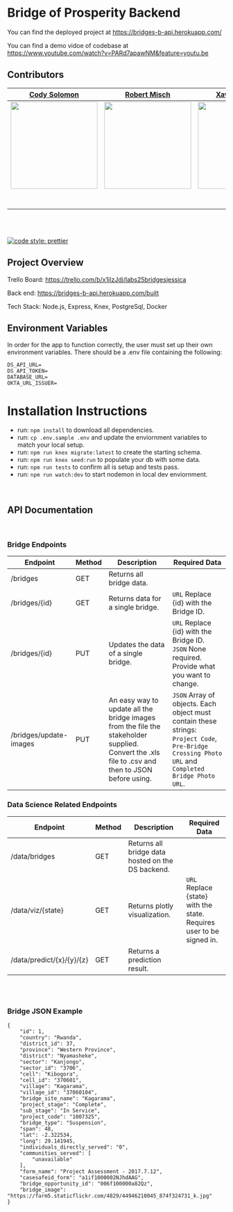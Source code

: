 # Bridge of Prosperity Backend

You can find the deployed project at https://bridges-b-api.herokuapp.com/

You can find a demo vidoe of codebase at https://www.youtube.com/watch?v=PARd7apawNM&feature=youtu.be

## Contributors

|                                                            [Cody Solomon](https://github.com/CodyFlys)                                                            |                                        [Robert Misch](https://github.com/RobertMisch)                                         |                                                           [Xavier Hoskins](https://github.com/xavierhoskins)                                                           |
| :---------------------------------------------------------------------------------------------------------------------------------------------------------------: | :---------------------------------------------------------------------------------------------------------------------------: | :--------------------------------------------------------------------------------------------------------------------------------------------------------------------: |
| [<img src="https://avatars2.githubusercontent.com/u/60758834?s=460&u=e9fd1bd445778f124a4107689c839b624a4ad217&v=4" width = "200" />](https://github.com/CodyFlys) |   [<img src="https://avatars0.githubusercontent.com/u/24370208?s=400&v=4" width = "200" />](https://github.com/RobertMisch)   | [<img src="https://avatars1.githubusercontent.com/u/59076433?s=460&u=7d6b6c0d420aec9596603733d2760b4912015f9d&v=4" width = "200" />](https://github.com/xavierhoskins) |
|                                       [<img src="https://github.com/favicon.ico" width="15"> ](https://github.com/CodyFlys)                                       |                   [<img src="https://github.com/favicon.ico" width="15"> ](https://github.com/RobertMisch)                    |                                       [<img src="https://github.com/favicon.ico" width="15"> ](https://github.com/xavierhoskins)                                       |
|                   [ <img src="https://static.licdn.com/sc/h/al2o9zrvru7aqj8e1x2rzsrca" width="15"> ](https://www.linkedin.com/in/robert-misch/)                   | [ <img src="https://static.licdn.com/sc/h/al2o9zrvru7aqj8e1x2rzsrca" width="15"> ](https://www.linkedin.com/in/cody-solomon/) |                    [ <img src="https://static.licdn.com/sc/h/al2o9zrvru7aqj8e1x2rzsrca" width="15"> ](https://www.linkedin.com/in/xavier-hoskins/)                     |

<br>
<br>

[![code style: prettier](https://img.shields.io/badge/code_style-prettier-ff69b4.svg?style=flat-square)](https://github.com/prettier/prettier)

## Project Overview

Trello Board: https://trello.com/b/x1iIzJdj/labs25bridgesjessica

Back end: https://bridges-b-api.herokuapp.com/built

Tech Stack: Node.js, Express, Knex, PostgreSql, Docker

## Environment Variables

In order for the app to function correctly, the user must set up their own environment variables. There should be a .env file containing the following:

```
DS_API_URL=
DS_API_TOKEN=
DATABASE_URL=
OKTA_URL_ISSUER=
```

# Installation Instructions

- run: `npm install` to download all dependencies.
- run: `cp .env.sample .env` and update the enviornment variables to match your local setup.
- run: `npm run knex migrate:latest` to create the starting schema.
- run: `npm run knex seed:run` to populate your db with some data.
- run: `npm run tests` to confirm all is setup and tests pass.
- run: `npm run watch:dev` to start nodemon in local dev enviornment.

<br/>

## API Documentation

<br/>

### Bridge Endpoints

| Endpoint               | Method | Description                                                                                                                                      | Required Data                                                                                                                                      |
| ---------------------- | ------ | ------------------------------------------------------------------------------------------------------------------------------------------------ | -------------------------------------------------------------------------------------------------------------------------------------------------- |
| /bridges               | GET    | Returns all bridge data.                                                                                                                         |                                                                                                                                                    |
| /bridges/{id}          | GET    | Returns data for a single bridge.                                                                                                                | `URL` Replace {id} with the Bridge ID.                                                                                                             |
| /bridges/{id}          | PUT    | Updates the data of a single bridge.                                                                                                             | `URL` Replace {id} with the Bridge ID.</br>`JSON` None required. Provide what you want to change.                                                  |
| /bridges/update-images | PUT    | An easy way to update all the bridge images from the file the stakeholder supplied. Convert the .xls file to .csv and then to JSON before using. | `JSON` Array of objects. Each object must contain these strings: `Project Code`, `Pre-Bridge Crossing Photo URL` and `Completed Bridge Photo URL`. |

### Data Science Related Endpoints

| Endpoint                  | Method | Description                                       | Required Data                                                            |
| ------------------------- | ------ | ------------------------------------------------- | ------------------------------------------------------------------------ |
| /data/bridges             | GET    | Returns all bridge data hosted on the DS backend. |                                                                          |
| /data/viz/{state}         | GET    | Returns plotly visualization.                     | `URL` Replace {state} with the state.</br>Requires user to be signed in. |
| /data/predict/{x}/{y}/{z} | GET    | Returns a prediction result.                      |

</br>
</br>

### Bridge JSON Example

```
{
    "id": 1,
    "country": "Rwanda",
    "district_id": 37,
    "province": "Western Province",
    "district": "Nyamasheke",
    "sector": "Kanjongo",
    "sector_id": "3706",
    "cell": "Kibogora",
    "cell_id": "370601",
    "village": "Kagarama",
    "village_id": "37060104",
    "bridge_site_name": "Kagarama",
    "project_stage": "Complete",
    "sub_stage": "In Service",
    "project_code": "1007325",
    "bridge_type": "Suspension",
    "span": 48,
    "lat": -2.322534,
    "long": 29.141945,
    "individuals_directly_served": "0",
    "communities_served": [
        "unavailable"
    ],
    "form_name": "Project Assessment - 2017.7.12",
    "casesafeid_form": "a1if1000002NJhdAAG",
    "bridge_opportunity_id": "006f100000a82Qz",
    "bridge_image": "https://farm5.staticflickr.com/4829/44946210045_874f324731_k.jpg"
}
```
